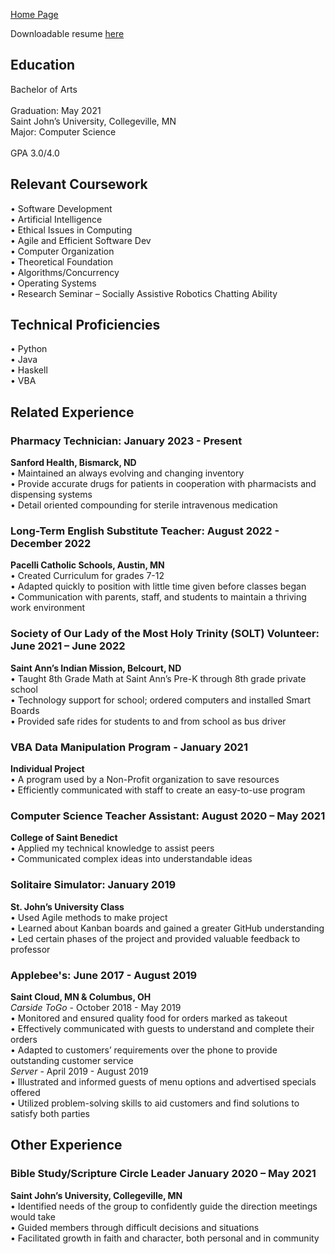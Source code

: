 

[Home Page](index.md)

Downloadable resume [here](Resume_NathanDrees.pdf)

## Education
Bachelor of Arts	<br/>					    		        		
Graduation: May 2021 <br/>
Saint John’s University, Collegeville, MN <br/>
Major: Computer Science	<br/>							       		 
GPA 3.0/4.0 <br/>

## Relevant Coursework
•	Software Development<br/>
•	Artificial Intelligence<br/>
•	Ethical Issues in Computing<br/> 
•	Agile and Efficient Software Dev <br/>
•	Computer Organization<br/>
•	Theoretical Foundation <br/>
•	Algorithms/Concurrency<br/>
•	Operating Systems	 <br/>
•	Research Seminar – Socially Assistive Robotics Chatting Ability <br/>

## Technical Proficiencies
•	Python <br/> 
• Java <br/>
•	Haskell <br/>
•	VBA<br/>


## Related Experience

### Pharmacy Technician:	January 2023 - Present
**Sanford Health, Bismarck, ND**<br/>
•	Maintained an always evolving and changing inventory<br/>
•	Provide accurate drugs for patients in cooperation with pharmacists and dispensing systems<br/>
•	Detail oriented compounding for sterile intravenous medication<br/>

### Long-Term English Substitute Teacher: August 2022 - December 2022
**Pacelli Catholic Schools, Austin, MN**<br/>
•	Created Curriculum for grades 7-12<br/>
•	Adapted quickly to position with little time given before classes began<br/>
•	Communication with parents, staff, and students to maintain a thriving work environment<br/>

### Society of Our Lady of the Most Holy Trinity (SOLT) Volunteer: June 2021 – June 2022
**Saint Ann’s Indian Mission, Belcourt, ND**<br/>
•	Taught 8th Grade Math at Saint Ann’s Pre-K through 8th grade private school<br/>
•	Technology support for school; ordered computers and installed Smart Boards<br/>
•	Provided safe rides for students to and from school as bus driver<br/>

### VBA Data Manipulation Program - January 2021
**Individual Project**<br/>
•	A program used by a Non-Profit organization to save resources<br/>
•	Efficiently communicated with staff to create an easy-to-use program<br/>

### Computer Science Teacher Assistant: August 2020 – May 2021
**College of Saint Benedict**<br/>
•	Applied my technical knowledge to assist peers<br/>
•	Communicated complex ideas into understandable ideas<br/>

### Solitaire Simulator: January 2019
**St. John’s University Class**<br/>
•	Used Agile methods to make project<br/>
•	Learned about Kanban boards and gained a greater GitHub understanding<br/>
•	Led certain phases of the project and provided valuable feedback to professor

### Applebee's: June 2017 - August 2019
**Saint Cloud, MN & Columbus, OH**<br/>
_Carside ToGo_ - October 2018 - May 2019<br/>
• Monitored and ensured quality food for orders marked as takeout<br/>
•	Effectively communicated with guests to understand and complete their orders<br/>
•	Adapted to customers’ requirements over the phone to provide outstanding customer service<br/>
_Server_ - April 2019 - August 2019<br/>
•	Illustrated and informed guests of menu options and advertised specials offered<br/>
•	Utilized problem-solving skills to aid customers and find solutions to satisfy both parties<br/>
>
## Other Experience
### Bible Study/Scripture Circle Leader  January 2020 – May 2021
**Saint John’s University, Collegeville, MN**<br/>
•	Identified needs of the group to confidently guide the direction meetings would take<br/>
•	Guided members through difficult decisions and situations<br/>
•	Facilitated growth in faith and character, both personal and in community<br/>
